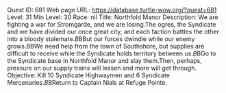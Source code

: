 Quest ID: 681
Web page URL: https://database.turtle-wow.org/?quest=681
Level: 31
Min Level: 30
Race: nil
Title: Northfold Manor
Description: We are fighting a war for Stromgarde, and we are losing.The ogres, the Syndicate and we have divided our once great city, and each faction battles the other into a bloody stalemate.$B$BBut our forces dwindle while our enemy grows.$B$BWe need help from the town of Southshore, but supplies are difficult to receive while the Syndicate holds territory between us.$B$BGo to the Syndicate base in Northfold Manor and slay them.Then, perhaps, pressure on our supply trains will lessen and more will get through.
Objective: Kill 10 Syndicate Highwaymen and 6 Syndicate Mercenaries.$B$BReturn to Captain Nials at Refuge Pointe.

